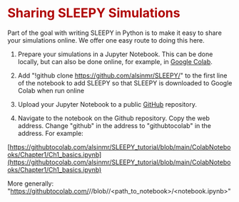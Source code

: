 # <font color="#B00000">Sharing SLEEPY Simulations</font>

Part of the goal with writing SLEEPY in Python is to make it easy to share your simulations online. We offer one easy route to doing this here. 

1. Prepare your simulations in a Jupyter Notebook. This can be done locally, but can also be done online, for example, in [Google Colab](http://colab.research.google.com). 

2. Add "!github clone https://github.com/alsinmr/SLEEPY/" to the first line of the notebook to add SLEEPY so that SLEEPY is downloaded to Google Colab when run online

3. Upload your Jupyter Notebook to a public [GitHub](http://github.com/) repository.

4. Navigate to the notebook on the Github repository. Copy the web address. Change "github" in the address to "githubtocolab" in the address. For example:

[https://githubtocolab.com/alsinmr/SLEEPY_tutorial/blob/main/ColabNotebooks/Chapter1/Ch1_basics.ipynb](https://githubtocolab.com/alsinmr/SLEEPY_tutorial/blob/main/ColabNotebooks/Chapter1/Ch1_basics.ipynb)

More generally:
"https://githubtocolab.com/<username>/<repository>/blob/<branch>/<path_to_notebook>/<notebook.ipynb>"

